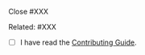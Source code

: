 <!-- Provide a general summary of your changes in the title above -->

<!--
  By opening this PR you confirm that you have searched for similar issues/PRs here already.
  Failing to do so will most likely result in closing of this PR without any explanation.
  It is also mandatory to open a relevant issue (either Package Request or Bug Report) for
  discussion with the maintainers, before creating any new PR.
  Read the contributing guide first to save both your and our time.
-->

Close #XXX
<!-- or -->
Related: #XXX

- [ ] I have read the [Contributing Guide](https://github.com/ScoopInstaller/.github/blob/main/.github/CONTRIBUTING.md).
